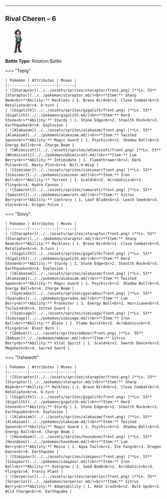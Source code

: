 ---

## Rival Cheren – 6

![Rival Cheren – 6](../../assets/important_trainers/cheren.png)

**Battle Type:** Rotation Battle

=== "Tepig"

    | Pokemon | Attributes | Moves |
    |:-------:|------------|-------|
    | ![Staraptor](../../assets/sprites/staraptor/front.png) |**Lv. 53** [Staraptor](../../pokemon/staraptor.md/)<br>**Item:** Sharp Beak<br>**Ability:** Reckless | 1. Brave Bird<br>2. Close Combat<br>3. Retaliate<br>4. U-turn |
    | ![Gigalith](../../assets/sprites/gigalith/front.png) |**Lv. 53** [Gigalith](../../pokemon/gigalith.md/)<br>**Item:** Hard Stone<br>**Ability:** Sturdy | 1. Stone Edge<br>2. Stealth Rock<br>3. Earthquake<br>4. Explosion |
    | ![Alakazam](../../assets/sprites/alakazam/front.png) |**Lv. 53** [Alakazam](../../pokemon/alakazam.md/)<br>**Item:** Twisted Spoon<br>**Ability:** Magic Guard | 1. Psychic<br>2. Shadow Ball<br>3. Energy Ball<br>4. Charge Beam |
    | ![Whimsicott](../../assets/sprites/whimsicott/front.png) |**Lv. 53** [Whimsicott](../../pokemon/whimsicott.md/)<br>**Item:** Lum Berry<br>**Ability:** Intimidate | 1. Flamethrower<br>2. Dark Pulse<br>3. Nasty Plot<br>4. Will-O-Wisp |
    | ![Simisear](../../assets/sprites/simisear/front.png) |**Lv. 53** [Simisear](../../pokemon/simisear.md/)<br>**Item:** Iron Ball<br>**Ability:** Torrent | 1. Scald<br>2. Acrobatics<br>3. Fling<br>4. Hydro Cannon |
    | ![Samurott](../../assets/sprites/samurott/front.png) |**Lv. 55** [Samurott](../../pokemon/samurott.md/)<br>**Item:** Sitrus Berry<br>**Ability:** Contrary | 1. Leaf Blade<br>2. Leech Seed<br>3. Glare<br>4. Dragon Pulse |
    

=== "Snivy"

    | Pokemon | Attributes | Moves |
    |:-------:|------------|-------|
    | ![Staraptor](../../assets/sprites/staraptor/front.png) |**Lv. 53** [Staraptor](../../pokemon/staraptor.md/)<br>**Item:** Sharp Beak<br>**Ability:** Reckless | 1. Brave Bird<br>2. Close Combat<br>3. Retaliate<br>4. U-turn |
    | ![Gigalith](../../assets/sprites/gigalith/front.png) |**Lv. 53** [Gigalith](../../pokemon/gigalith.md/)<br>**Item:** Hard Stone<br>**Ability:** Sturdy | 1. Stone Edge<br>2. Stealth Rock<br>3. Earthquake<br>4. Explosion |
    | ![Alakazam](../../assets/sprites/alakazam/front.png) |**Lv. 53** [Alakazam](../../pokemon/alakazam.md/)<br>**Item:** Twisted Spoon<br>**Ability:** Magic Guard | 1. Psychic<br>2. Shadow Ball<br>3. Energy Ball<br>4. Charge Beam |
    | ![Gyarados](../../assets/sprites/gyarados/front.png) |**Lv. 53** [Gyarados](../../pokemon/gyarados.md/)<br>**Item:** Lum Berry<br>**Ability:** Prankster | 1. Energy Ball<br>2. Hurricane<br>3. Tailwind<br>4. Cotton Guard |
    | ![Simisage](../../assets/sprites/simisage/front.png) |**Lv. 53** [Simisage](../../pokemon/simisage.md/)<br>**Item:** Iron Ball<br>**Ability:** Blaze | 1. Flame Burst<br>2. Acrobatics<br>3. Fling<br>4. Blast Burn |
    | ![Emboar](../../assets/sprites/emboar/front.png) |**Lv. 55** [Emboar](../../pokemon/emboar.md/)<br>**Item:** Sitrus Berry<br>**Ability:** Vital Spirit | 1. Scald<br>2. Swords Dance<br>3. Megahorn<br>4. Sacred Sword |
    

=== "Oshawott"

    | Pokemon | Attributes | Moves |
    |:-------:|------------|-------|
    | ![Staraptor](../../assets/sprites/staraptor/front.png) |**Lv. 53** [Staraptor](../../pokemon/staraptor.md/)<br>**Item:** Sharp Beak<br>**Ability:** Reckless | 1. Brave Bird<br>2. Close Combat<br>3. Retaliate<br>4. U-turn |
    | ![Gigalith](../../assets/sprites/gigalith/front.png) |**Lv. 53** [Gigalith](../../pokemon/gigalith.md/)<br>**Item:** Hard Stone<br>**Ability:** Sturdy | 1. Stone Edge<br>2. Stealth Rock<br>3. Earthquake<br>4. Explosion |
    | ![Alakazam](../../assets/sprites/alakazam/front.png) |**Lv. 53** [Alakazam](../../pokemon/alakazam.md/)<br>**Item:** Twisted Spoon<br>**Ability:** Magic Guard | 1. Psychic<br>2. Shadow Ball<br>3. Energy Ball<br>4. Charge Beam |
    | ![Houndoom](../../assets/sprites/houndoom/front.png) |**Lv. 53** [Houndoom](../../pokemon/houndoom.md/)<br>**Item:** Lum Berry<br>**Ability:** Moxie | 1. Aqua Tail<br>2. Ice Fang<br>3. Dragon Dance<br>4. Earthquake |
    | ![Simipour](../../assets/sprites/simipour/front.png) |**Lv. 53** [Simipour](../../pokemon/simipour.md/)<br>**Item:** Iron Ball<br>**Ability:** Overgrow | 1. Seed Bomb<br>2. Acrobatics<br>3. Fling<br>4. Frenzy Plant |
    | ![Serperior](../../assets/sprites/serperior/front.png) |**Lv. 55** [Serperior](../../pokemon/serperior.md/)<br>**Item:** Sitrus Berry<br>**Ability:** Adaptability | 1. Heat Crash<br>2. Bulk Up<br>3. Wild Charge<br>4. Earthquake |
    

